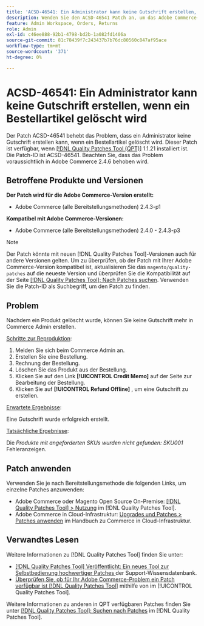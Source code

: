 ```yaml
---
title: 'ACSD-46541: Ein Administrator kann keine Gutschrift erstellen, wenn ein Bestellartikel gelöscht wird'
description: Wenden Sie den ACSD-46541 Patch an, um das Adobe Commerce-Problem zu beheben, bei dem Sie nach dem Löschen eines Produkts keine Gutschrift in Adobe Commerce Admin erstellen können.
feature: Admin Workspace, Orders, Returns
role: Admin
exl-id: c46ee888-92b1-4798-bd2b-1a082fd1406a
source-git-commit: 81c78439f7c243437b7b76dc80560c847af95ace
workflow-type: tm+mt
source-wordcount: '371'
ht-degree: 0%

---
```


# ACSD-46541: Ein Administrator kann keine Gutschrift erstellen, wenn ein Bestellartikel gelöscht wird

Der Patch ACSD-46541 behebt das Problem, dass ein Administrator keine Gutschrift erstellen kann, wenn ein Bestellartikel gelöscht wird. Dieser Patch ist verfügbar, wenn [[!DNL Quality Patches Tool (QPT)]](https://experienceleague.adobe.com/en/docs/commerce-knowledge-base/kb/announcements/commerce-announcements/magento-quality-patches-released-new-tool-to-self-serve-quality-patches) 1.1.21 installiert ist. Die Patch-ID ist ACSD-46541. Beachten Sie, dass das Problem voraussichtlich in Adobe Commerce 2.4.6 behoben wird.

## Betroffene Produkte und Versionen

**Der Patch wird für die Adobe Commerce-Version erstellt:**

* Adobe Commerce (alle Bereitstellungsmethoden) 2.4.3-p1

**Kompatibel mit Adobe Commerce-Versionen:**

* Adobe Commerce (alle Bereitstellungsmethoden) 2.4.0 - 2.4.3-p3

>[!NOTE]
>
>Der Patch könnte mit neuen [!DNL Quality Patches Tool]-Versionen auch für andere Versionen gelten. Um zu überprüfen, ob der Patch mit Ihrer Adobe Commerce-Version kompatibel ist, aktualisieren Sie das `magento/quality-patches` auf die neueste Version und überprüfen Sie die Kompatibilität auf der Seite [[!DNL Quality Patches Tool]: Nach Patches suchen](https://experienceleague.adobe.com/tools/commerce-quality-patches/index.html). Verwenden Sie die Patch-ID als Suchbegriff, um den Patch zu finden.

## Problem

Nachdem ein Produkt gelöscht wurde, können Sie keine Gutschrift mehr in Commerce Admin erstellen.

<u>Schritte zur Reproduktion</u>:

1. Melden Sie sich beim Commerce Admin an.
1. Erstellen Sie eine Bestellung.
1. Rechnung der Bestellung.
1. Löschen Sie das Produkt aus der Bestellung.
1. Klicken Sie auf den Link **[!UICONTROL Credit Memo]** auf der Seite zur Bearbeitung der Bestellung.
1. Klicken Sie auf **[!UICONTROL Refund Offline]** , um eine Gutschrift zu erstellen.

<u>Erwartete Ergebnisse</u>:

Eine Gutschrift wurde erfolgreich erstellt.

<u>Tatsächliche Ergebnisse</u>:

Die _Produkte mit angeforderten SKUs wurden nicht gefunden: SKU001_ Fehleranzeigen.

## Patch anwenden

Verwenden Sie je nach Bereitstellungsmethode die folgenden Links, um einzelne Patches anzuwenden:

* Adobe Commerce oder Magento Open Source On-Premise: [[!DNL Quality Patches Tool] > Nutzung](/help/tools/quality-patches-tool/usage.md) im [!DNL Quality Patches Tool].
* Adobe Commerce in Cloud-Infrastruktur: [Upgrades und Patches > Patches anwenden](https://experienceleague.adobe.com/docs/commerce-cloud-service/user-guide/develop/upgrade/apply-patches.html) im Handbuch zu Commerce in Cloud-Infrastruktur.

## Verwandtes Lesen

Weitere Informationen zu [!DNL Quality Patches Tool] finden Sie unter:

* [[!DNL Quality Patches Tool] Veröffentlicht: Ein neues Tool zur Selbstbedienung hochwertiger Patches ](https://experienceleague.adobe.com/en/docs/commerce-knowledge-base/kb/announcements/commerce-announcements/magento-quality-patches-released-new-tool-to-self-serve-quality-patches) der Support-Wissensdatenbank.
* [Überprüfen Sie, ob für Ihr Adobe Commerce-Problem ein Patch verfügbar ist [!DNL Quality Patches Tool]](/help/tools/quality-patches-tool/patches-available-in-qpt/check-patch-for-magento-issue-with-magento-quality-patches.md) mithilfe von im [!UICONTROL Quality Patches Tool].


Weitere Informationen zu anderen in QPT verfügbaren Patches finden Sie unter [[!DNL Quality Patches Tool]: Suchen nach Patches](https://experienceleague.adobe.com/tools/commerce-quality-patches/index.html) im [!DNL Quality Patches Tool].
